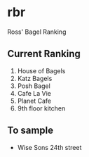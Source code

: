 # rbr
Ross' Bagel Ranking


## Current Ranking
1. House of Bagels
2. Katz Bagels
3. Posh Bagel
4. Cafe La Vie
5. Planet Cafe
6. 9th floor kitchen

## To sample
* Wise Sons 24th street
